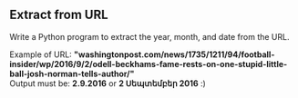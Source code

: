 ## Extract from URL

Write a Python program to extract the year, month, and date from the URL.

Example of URL: **"washingtonpost.com/news/1735/1211/94/football-insider/wp/2016/9/2/odell-beckhams-fame-rests-on-one-stupid-little-ball-josh-norman-tells-author/"**<br>
Output must be: **2.9.2016** or **2 Սեպտեմբեր 2016** :)
